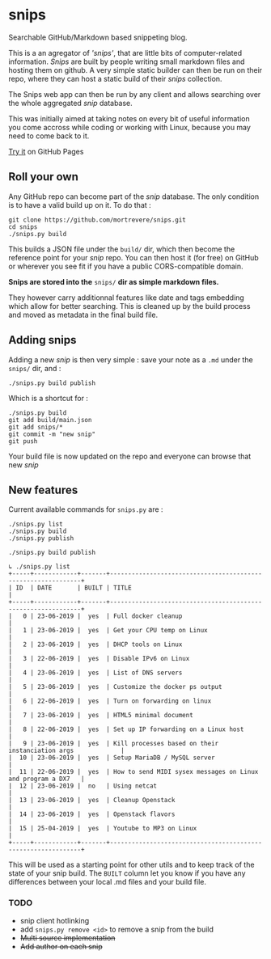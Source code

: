 # snips
Searchable GitHub/Markdown based snippeting blog.

This is a an agregator of *'snips'*, that are little bits of computer-related information.
*Snips* are built by people writing small markdown files and hosting them on github. A very simple static builder can then be run on their repo, where they can host a static build of their *snips* collection.

The Snips web app can then be run by any client and allows searching over the whole aggregated *snip* database.

This was initially aimed at taking notes on every bit of useful information you come accross while coding or working with Linux, because you may need to come back to it.

[Try it](https://mortrevere.github.io/snips/) on GitHub Pages

## Roll your own

Any GitHub repo can become part of the *snip* database. The only condition is to have a valid build up on it.
To do that :

```
git clone https://github.com/mortrevere/snips.git
cd snips
./snips.py build
```

This builds a JSON file under the `build/` dir, which then become the reference point for your *snip* repo. You can then host it (for free) on GitHub or wherever you see fit if you have a public CORS-compatible domain.

**Snips are stored into the** `snips/` **dir as simple markdown files.**

They however carry additionnal features like date and tags embedding which allow for better searching. This is cleaned up by the build process and moved as metadata in the final build file.

## Adding snips

Adding a new *snip* is then very simple : save your note as a `.md` under the `snips/` dir, and :

```
./snips.py build publish
```

Which is a shortcut for :

```
./snips.py build
git add build/main.json
git add snips/*
git commit -m "new snip"
git push
```

Your build file is now updated on the repo and everyone can browse that new *snip*

## New features

Current available commands for `snips.py` are :

```
./snips.py list
./snips.py build
./snips.py publish

./snips.py build publish
```


```
↳ ./snips.py list
+-----+------------+-------+--------------------------------------------------------------+
| ID  | DATE       | BUILT | TITLE                                                        |
+-----+------------+-------+--------------------------------------------------------------+
|   0 | 23-06-2019 |  yes  | Full docker cleanup                                          |
|   1 | 23-06-2019 |  yes  | Get your CPU temp on Linux                                   |
|   2 | 23-06-2019 |  yes  | DHCP tools on Linux                                          |
|   3 | 22-06-2019 |  yes  | Disable IPv6 on Linux                                        |
|   4 | 23-06-2019 |  yes  | List of DNS servers                                          |
|   5 | 23-06-2019 |  yes  | Customize the docker ps output                               |
|   6 | 22-06-2019 |  yes  | Turn on forwarding on linux                                  |
|   7 | 23-06-2019 |  yes  | HTML5 minimal document                                       |
|   8 | 22-06-2019 |  yes  | Set up IP forwarding on a Linux host                         |
|   9 | 23-06-2019 |  yes  | Kill processes based on their instanciation args             |
|  10 | 23-06-2019 |  yes  | Setup MariaDB / MySQL server                                 |
|  11 | 22-06-2019 |  yes  | How to send MIDI sysex messages on Linux and program a DX7   |
|  12 | 23-06-2019 |  no   | Using netcat                                                 |
|  13 | 23-06-2019 |  yes  | Cleanup Openstack                                            |
|  14 | 23-06-2019 |  yes  | Openstack flavors                                            |
|  15 | 25-04-2019 |  yes  | Youtube to MP3 on Linux                                      |
+-----+------------+-------+--------------------------------------------------------------+
```

This will be used as a starting point for other utils and to keep track of the state of your snip build.
The `BUILT` column let you know if you have any differences between your local .md files and your build file.

### TODO

- snip client hotlinking
- add `snips.py remove <id>` to remove a snip from the build
- ~~Multi source implementation~~
- ~~Add author on each snip~~
